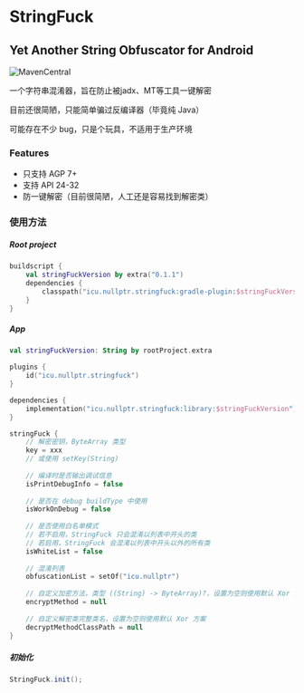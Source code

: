 # StringFuck

## Yet Another String Obfuscator for Android

![MavenCentral](https://img.shields.io/maven-central/v/icu.nullptr.stringfuck/gradle-plugin)

一个字符串混淆器，旨在防止被jadx、MT等工具一键解密

目前还很简陋，只能简单骗过反编译器（毕竟纯 Java）

可能存在不少 bug，只是个玩具，不适用于生产环境

### Features

+ 只支持 AGP 7+
+ 支持 API 24-32
+ 防一键解密（目前很简陋，人工还是容易找到解密类）

### 使用方法

##### Root project

```kotlin
buildscript {
    val stringFuckVersion by extra("0.1.1")
    dependencies {
        classpath("icu.nullptr.stringfuck:gradle-plugin:$stringFuckVersion")
    }
}
```

##### App

```kotlin
val stringFuckVersion: String by rootProject.extra

plugins {
    id("icu.nullptr.stringfuck")
}

dependencies {
    implementation("icu.nullptr.stringfuck:library:$stringFuckVersion")
}

stringFuck {
    // 解密密钥，ByteArray 类型
    key = xxx
    // 或使用 setKey(String)
    
    // 编译时是否输出调试信息
    isPrintDebugInfo = false
    
    // 是否在 debug buildType 中使用
    isWorkOnDebug = false
    
    // 是否使用白名单模式
    // 若不启用，StringFuck 只会混淆以列表中开头的类
    // 若启用，StringFuck 会混淆以列表中开头以外的所有类
    isWhiteList = false
    
    // 混淆列表
    obfuscationList = setOf("icu.nullptr")
    
    // 自定义加密方法，类型 ((String) -> ByteArray)?，设置为空则使用默认 Xor 方案
    encryptMethod = null
    
    // 自定义解密类完整类名，设置为空则使用默认 Xor 方案
    decryptMethodClassPath = null
}
```
##### 初始化

```java
StringFuck.init();
```
